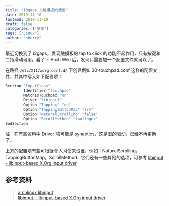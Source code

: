 ```yaml
---
title: "i3gaps 上触摸板的使用"
date: 2019-11-10
lastmod: 2019-11-10
draft: false
categories: ["随笔"]
tags: ["Linux"]
author: "sherry"
---
```

最近切换到了 i3gaps，发现触摸板的 tap to click 的功能不起作用，只有按键和二指滑动可用。看了下 Arch Wiki 后，发现只需要加一个配置文件就可以了。

在路径 `/etc/X11/xorg.conf.d/` 下创建例如 30-touchpad.conf 这样的配置文件，并其中写入如下配置项：

```bash
Section "InputClass"
        Identifier "touchpad"
        MatchIsTouchpad "on"
        Driver "libinput"
        Option "Tapping" "on"
        Option "TappingButtonMap" "lrm"
        Option "NaturalScrolling" "false"
        Option "ScrollMethod" "twofinger"
EndSection
```

<!--more-->

注：在有些资料中 Driver 项可能是 synaptics，这是旧的驱动，已经不再更新了。

上方的配置项有些可根据个人习惯来设置，例如：NaturalScrolling，TappingButtonMap，ScrollMethod...它们还有一些其他的选项，可参考 [libinput - libinput-based X.Org input driver](https://jlk.fjfi.cvut.cz/arch/manpages/man/libinput.4)

## 参考资料

> [archlinux libinput](https://wiki.archlinux.org/index.php/Libinput)  
[libinput - libinput-based X.Org input driver](https://jlk.fjfi.cvut.cz/arch/manpages/man/libinput.4)

